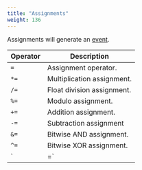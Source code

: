 ```yaml
---
title: "Assignments"
weight: 136
---
```


Assignments will generate an [event](../../overview/events).

Operator | Description
-------- | -----------
`=` | Assignment operator.
`*=` | Multiplication assignment.
`/=` | Float division assignment.
`%=` | Modulo assignment.
`+=` | Addition assignment.
`-=` | Subtraction assignment
`&=` | Bitwise AND assignment.
`^=` | Bitwise XOR assignment.
`|=` | Bitwise OR assignment.
